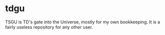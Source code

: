 # tdgu
TSGU is TD's gate into the Universe, mostly for my own bookkeeping. It is a fairly useless repository for any other user.
